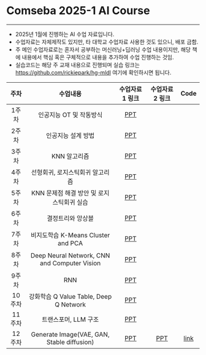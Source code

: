 # Comseba 2025-1 AI Course
--------------------------------------------
* 2025년 1월에 진헹하는 AI 수업 자료입니다.
* 수업자료는 자체제작도 있지만, 타 대학교 수업자료 사용한 것도 있으니, 배포 금함.
* 주 메인 수업자료로는 혼자서 공부하는 머신러닝+딥러닝 수업 내용이지만, 해당 책에 내용에서 핵심 혹은 구체적으로 내용을 추가하여 수업 진행하는 것임.
* 실습코드는 해당 주 교재 내용으로 진행되며 실습 링크는 https://github.com/rickiepark/hg-mldl 여기에 확인하시면 됩니다.

|주차|수업내용|수업자료 1 링크|수업자료 2 링크|Code|
|:---:|:---:|:---:|:---:|:---:|
|1주차|인공지능 OT 및 작동방식|[PPT](https://github.com/CSB-Songdo-International-Portfolio/2025-1_MLDL_course/blob/main/1week%20ai%20overview.pdf)|||
|2주차|인공지능 설계 방법|[PPT](https://github.com/CSB-Songdo-International-Portfolio/2025-1_MLDL_course/blob/main/2week%20ml%20types%20and%20KNN.pdf)|||
|3주차|KNN 알고리즘|[PPT](https://github.com/CSB-Songdo-International-Portfolio/2025-1_MLDL_course/blob/main/3week%20KNN%20overview.pdf)|||
|4주차|선형회귀, 로지스틱회귀 알고리즘|[PPT](https://github.com/CSB-Songdo-International-Portfolio/2025-1_MLDL_course/blob/main/4week%20linear%2Clogistic_regression.pdf)|||
|5주차|KNN 문제점 해결 방안 및 로지스틱회귀 실습|[PPT](https://github.com/CSB-Songdo-International-Portfolio/2025-1_MLDL_course/blob/main/KNN%EA%B3%BC%20%EB%A1%9C%EC%A7%80%EC%8A%A4%ED%8B%B1.pdf)|||
|6주차|결정트리와 앙상블|[PPT](https://github.com/CSB-Songdo-International-Portfolio/2025-1_MLDL_course/blob/main/%EA%B2%B0%EC%A0%95%ED%8A%B8%EB%A6%AC%EC%99%80%20%EC%95%99%EC%83%81%EB%B8%94.pdf)|||
|7주차|비지도학습 K-Means Cluster and PCA|[PPT](https://github.com/CSB-Songdo-International-Portfolio/2025-1_MLDL_course/blob/main/7week%20%EB%B9%84%EC%A7%80%EB%8F%84%ED%95%99%EC%8A%B5.pdf)|||
|8주차|Deep Neural Network, CNN and Computer Vision|[PPT](https://github.com/CSB-Songdo-International-Portfolio/2025-1_MLDL_course/blob/main/DNN%2C%20CNN%20Computer%20Vision.pdf)|||
|9주차|RNN|[PPT](https://github.com/CSB-Songdo-International-Portfolio/2025-1_MLDL_course/blob/main/RNN.pdf)|||
|10주차|강화학습 Q Value Table, Deep Q Network|[PPT](https://github.com/CSB-Songdo-International-Portfolio/2025-1_MLDL_course/blob/main/10week%20RL.pdf)|||
|11주차|트랜스포머, LLM 구조|[PPT](https://github.com/CSB-Songdo-International-Portfolio/2025-1_MLDL_course/blob/main/AI%2011%EC%A3%BC%EC%B0%A8%20LLM.pdf)|||
|12주차|Generate Image(VAE, GAN, Stable diffusion)|[PPT](https://github.com/CSB-Songdo-International-Portfolio/2025-1_MLDL_course/blob/main/AI%2012%EC%A3%BC%EC%B0%A8%20Generation%20and%20Stable%20diffusion.pdf)|[PPT](https://github.com/CSB-Songdo-International-Portfolio/2025-1_MLDL_course/blob/main/Stable%20diffusion%20Prompt%20example.pdf)|[link](https://colab.research.google.com/github/TheLastBen/fast-stable-diffusion/blob/main/fast_stable_diffusion_AUTOMATIC1111.ipynb)|
